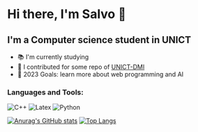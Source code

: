 # Hi there, I'm Salvo 👋

## I'm a Computer science student in UNICT
- 📚 I'm currently studying 
- 👯 I contributed for some repo of [UNICT-DMI](https://github.com/UNICT-DMI)
- 🥅 2023 Goals: learn more about web programming and AI

### Languages and Tools:
![C++](https://img.shields.io/badge/C%2B%2B-00599C?style=for-the-badge&logo=c%2B%2B&logoColor=white)
![Latex](https://img.shields.io/badge/LaTeX-47A141?style=for-the-badge&logo=LaTeX&logoColor=white)
![Python](https://img.shields.io/badge/Python-FFD43B?style=for-the-badge&logo=python&logoColor=blue)
<!---
[<img align="left" alt="Visual Studio Code" width="26px" src="https://cdn.jsdelivr.net/gh/devicons/devicon/icons/vscode/vscode-original.svg" style="padding-right:10px;" />][webdevplaylist]
[<img align="left" alt="MySQL" width="26px" src="https://cdn.jsdelivr.net/gh/devicons/devicon/icons/mysql/mysql-original.svg" style="padding-right:10px;" />][webdevplaylist]
[<img align="left" alt="Git" width="26px" src="https://cdn.jsdelivr.net/gh/devicons/devicon/icons/git/git-original.svg" style="padding-right:10px;" />][webdevplaylist]
[<img align="left" alt="GitHub" width="26px" src="https://user-images.githubusercontent.com/3369400/139447912-e0f43f33-6d9f-45f8-be46-2df5bbc91289.png" style="padding-right:10px;" />][webdevplaylist]
[<img align="left" alt="C++" width="26px" src="https://cdn.jsdelivr.net/npm/simple-icons@v8/icons/cplusplus.svg" style="padding-right:10px;" />][webdevplaylist]
[<img align="left" alt="Python" width="26px" src="https://cdn.jsdelivr.net/npm/simple-icons@v8/icons/python.svg" style="padding-right:10px;" />][webdevplaylist]
--->

[![Anurag's GitHub stats](https://github-readme-stats-salvo-polizzi.vercel.app/api?username=salvo-polizzi&theme=radical)](https://github-readme-stats-salvo-polizzi.vercel.app/api?username=salvo-polizzi&theme=radical)
[![Top Langs](https://github-readme-stats-salvo-polizzi.vercel.app/api/top-langs/?username=salvo-polizzi&theme=radical)](https://github-readme-stats-salvo-polizzi.vercel.app/api?username=salvo-polizzi&theme=radical)
<!---
salvo-polizzi/salvo-polizzi is a ✨ special ✨ repository because its `README.md` (this file) appears on your GitHub profile.
You can click the Preview link to take a look at your changes.
--->
